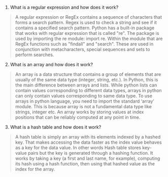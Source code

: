 1. What is a regular expression and how does it work?

> A regular expression or RegEx contains a sequence of characters that forms a search pattern.
Regex is used to check a string and see if it contains a specified search pattern.  Python has a built-in package
that works with regular expression that is called "re".  The package is used by importing the re module: import re.
Within the module that are RegEx functions such as "findall" and "search".  These are used in conjunction with metacharacters,
special sequences and sets to perform searches.


2. What is an array and how does it work?

> An array is a data structure that contains a group of elements that are usually of the same data type (integer, string, etc.). In Python, this is the main difference between arrays and lists.  While python lists can contain values corresponding to different data types, arrays in python can only contain values corresponding to same data type.  To use arrays in python language, you need to import the standard ‘array’ module. This is because array is not a fundamental data type like strings, integer etc. An array works by storing values at index positions that can be reliably computed at any point in time.

3. What is a hash table and how does it work?

> A hash table is simply an array with its elements indexed by a hashed key. That makes accessing the data faster as the index value behaves as a key for the data value. In other words Hash table stores key-value pairs but the key is generated through a hashing function.  It works by taking a key (a first and last name, for example), computing its hash using a hash function, then using that hashed value as the index for the array.
